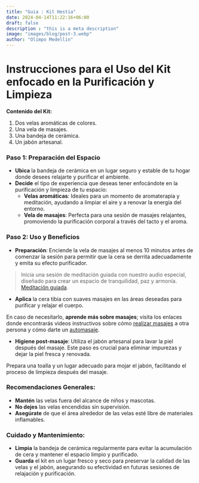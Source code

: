 ```yaml
---
title: "Guia : Kit Hestia"
date: 2024-04-14T11:22:16+06:00
draft: false
description : "this is a meta description"
image: "images/blog/post-3.webp"
author: "Olimpo Medellin"
---
```


# Instrucciones para el Uso del Kit enfocado en la Purificación y Limpieza

**Contenido del Kit:**
1. Dos velas aromáticas de colores.
2. Una vela de masajes.
3. Una bandeja de cerámica.
4. Un jabón artesanal.

### Paso 1: Preparación del Espacio
- **Ubica** la bandeja de cerámica en un lugar seguro y estable de tu hogar donde desees relajarte y purificar el ambiente.
- **Decide** el tipo de experiencia que deseas tener enfocándote en la purificación y limpieza de tu espacio:
  - **Velas aromáticas**: Ideales para un momento de aromaterapia y meditación, ayudando a limpiar el aire y a renovar la energía del entorno.
  - **Vela de masajes**: Perfecta para una sesión de masajes relajantes, promoviendo la purificación corporal a través del tacto y el aroma.

### Paso 2: Uso y Beneficios
- **Preparación**: Enciende la vela de masajes al menos 10 minutos antes de comenzar la sesión para permitir que la cera se derrita adecuadamente y emita su efecto purificador.

> Inicia una sesión de meditación guiada con nuestro audio especial, diseñado para crear un espacio de tranquilidad, paz y armonía. [Meditación guiada](https://www.youtube.com/watch?v=4E4xl87Dcr8&t=17s).

- **Aplica** la cera tibia con suaves masajes en las áreas deseadas para purificar y relajar el cuerpo.

En caso de necesitarlo, **aprende más sobre masajes**; visita los enlaces donde encontrarás videos instructivos sobre cómo [realizar masajes](#) a otra persona y cómo darte un [automasaje](#).

- **Higiene post-masaje**: Utiliza el jabón artesanal para lavar la piel después del masaje. Este paso es crucial para eliminar impurezas y dejar la piel fresca y renovada.

Prepara una toalla y un lugar adecuado para mojar el jabón, facilitando el proceso de limpieza después del masaje.

### Recomendaciones Generales:
- **Mantén** las velas fuera del alcance de niños y mascotas.
- **No dejes** las velas encendidas sin supervisión.
- **Asegúrate** de que el área alrededor de las velas esté libre de materiales inflamables.

### Cuidado y Mantenimiento:
- **Limpia** la bandeja de cerámica regularmente para evitar la acumulación de cera y mantener el espacio limpio y purificado.
- **Guarda** el kit en un lugar fresco y seco para preservar la calidad de las velas y el jabón, asegurando su efectividad en futuras sesiones de relajación y purificación.
